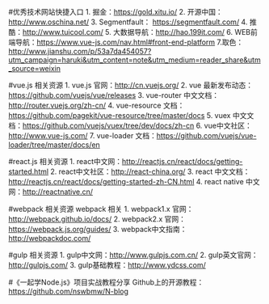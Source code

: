 #优秀技术网站快捷入口
    1. 掘金：https://gold.xitu.io/
    2. 开源中国：http://www.oschina.net/
    3. Segmentfault： https://segmentfault.com/
    4. 推酷：http://www.tuicool.com/
    5. 大数据导航：http://hao.199it.com/
    6. WEB前端导航：https://www.vue-js.com/nav.html#front-end-platform
    7.取色： http://www.jianshu.com/p/53a7da454057?utm_campaign=haruki&utm_content=note&utm_medium=reader_share&utm_source=weixin

#vue.js 相关资源
    1. vue.js 官网：http://cn.vuejs.org/
    2. vue 最新发布动态：https://github.com/vuejs/vue/releases
    3. vue-router 中文文档：http://router.vuejs.org/zh-cn/
    4. vue-resource 文档：https://github.com/pagekit/vue-resource/tree/master/docs
    5. vuex 中文文档：https://github.com/vuejs/vuex/tree/dev/docs/zh-cn
    6. vue中文社区：http://www.vue-js.com/
    7. vue-loader 文档：https://github.com/vuejs/vue-loader/tree/master/docs/en

#react.js 相关资源
    1. react中文网：http://reactjs.cn/react/docs/getting-started.html
    2. react中文社区：http://react-china.org/
    3. react 中文文档：http://reactjs.cn/react/docs/getting-started-zh-CN.html
    4. react native 中文网：http://reactnative.cn/

#webpack 相关资源
    webpack 相关
    1. webpack1.x 官网：http://webpack.github.io/docs/
    2. webpack2.x 官网：https://webpack.js.org/guides/
    3. webpack中文指南：http://webpackdoc.com/

#gulp 相关资源
    1. gulp中文网：http://www.gulpjs.com.cn/
    2. gulp英文官网：http://gulpjs.com/
    3. gulp基础教程：http://www.ydcss.com/

#《一起学Node.js》项目实战教程分享
    Github上的开源教程：https://github.com/nswbmw/N-blog



